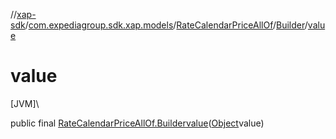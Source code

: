 //[xap-sdk](../../../../index.md)/[com.expediagroup.sdk.xap.models](../../index.md)/[RateCalendarPriceAllOf](../index.md)/[Builder](index.md)/[value](value.md)

# value

[JVM]\

public final [RateCalendarPriceAllOf.Builder](index.md)[value](value.md)([Object](https://docs.oracle.com/javase/8/docs/api/java/lang/Object.html)value)
